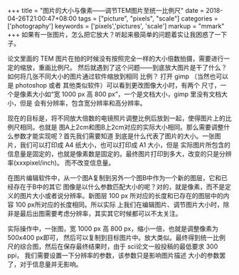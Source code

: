 +++
title = "图片的大小与像素——调节TEM图片至统一比例尺"
date = 2018-04-26T21:00:47+08:00
tags = ["picture", "pixels", "scale"]
categories = ['photography']
keywords = ['pixels','pictures', 'scale']
markup = "mmark"
+++
如果有一张图片，怎么把它放大？听起来极简单的问题着实让我困惑了一下子。
<!--more-->

论文里面的 TEM 图片在拍的时候没有按照完全一样的大小倍数拍摄，需要进行一定的缩放，重画比例尺。
然后就遇到了这个问题——到底放大图片是干了什么？如何将几张不同大小的图片通过软件缩放到相同
比例？
打开 gimp （当然也可以是 photoshop 或者 其他类似软件）可以看到更改图像大小时，有两个
尺寸，一个是像素大小如“宽 1000 px 高 800 px”，一个是文档大小，gimp 里没有文档大小，但是
会有分辨率，包含宽分辨率和高分辨率。

现在的目标是，将不同放大倍数的电镜照片调整比例后放到一起，使得图片上的比例尺相同。也就是
图A上2cm和图B上2cm对应的实际大小相同。那么需要调整什么参数才能实现呢？首先我们需要知道
到底是什么代表了图片的大小。一张图片，我们可以打印成 A4 纸大小，也可以打印成 A1 大小，但是
实际图片所包含的信息量是固定的，也就是像素数是固定的。最终图片打印到多大，改变的只是分辨率(xxxpixel/inch)。
而不改变信息量。

在图片编辑软件中，从一个图A复制到另外一个图B中作为一个新的图层，它和已经存在于B中的其它
图像是以什么参数匹配大小的呢？对的，就是像素，而不是定义的图片大小或者说分辨率。新图层
100 px 所对应的长度和已存在的图层中的内容 100 px所对应的长度相同。所以实际
上我们在编辑图片、调节图片大小时，除非是最后出图需要考虑分辨率，其实其它时候都可以不太关注。

实际操作中，一张图，宽 1000 px 高 800 px，缩小一倍，也就是调整像素为 500x400 px即可，
然后可以复制到目标图片中。放大类似。最终得到统一比例尺的综合图，然后在保存最终结果时，由于
sci论文一般投稿的最低要求 300 ppi， 我们需要设置一下分辨率的参数，该参数只是影响图片描述
大小的参数罢了，对于信息量并无影响。
